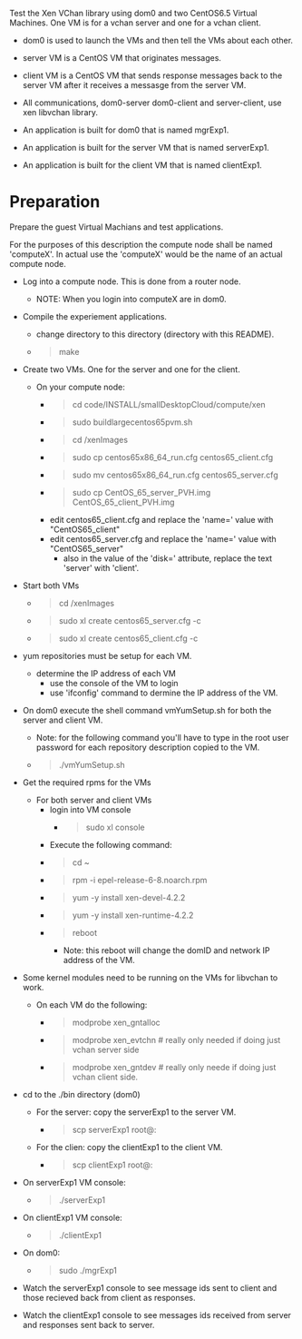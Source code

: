 Test the Xen VChan library using dom0 and two CentOS6.5 Virtual Machines. One
VM is for a vchan server and one for a vchan client.

- dom0 is used to launch the VMs and then tell the VMs about each other.
- server VM is a CentOS VM that originates messages.
- client VM is a CentOS VM that sends response messages back to the server
  VM after it receives a messasge from the server VM.
- All communications, dom0-server dom0-client and server-client, use
  xen libvchan library.

- An application is built for dom0 that is named mgrExp1.
- An application is built for the server VM that is named serverExp1.
- An application is built for the client VM that is named clientExp1.

# Preparation #

Prepare the guest Virtual Machians and test applications.

For the purposes of this description the compute
node shall be named 'computeX'. In actual use the 'computeX' would be the
name of an actual compute node.

* Log into a compute node. This is done from a router node.
  * NOTE: When you login into computeX are in dom0.
* Compile the experiement applications.
  * change directory to this directory (directory with this README).
  * > make
* Create two VMs. One for the server and one for the client.
  * On your compute node:
    * > cd code/INSTALL/smallDesktopCloud/compute/xen
    * > sudo buildlargecentos65pvm.sh
    * > cd /xenImages
    * > sudo cp centos65x86_64_run.cfg centos65_client.cfg
    * > sudo mv centos65x86_64_run.cfg centos65_server.cfg
    * > sudo cp CentOS_65_server_PVH.img CentOS_65_client_PVH.img 
    * edit centos65_client.cfg and replace the 'name=' value with "CentOS65_client"
    * edit centos65_server.cfg and replace the 'name=' value with "CentOS65_server"
      * also in the value of the 'disk=' attribute, replace the text 'server' with 'client'.
* Start both VMs
  * > cd /xenImages
  * > sudo xl create centos65_server.cfg -c
  * > sudo xl create centos65_client.cfg -c

* yum repositories must be setup for each VM.
  * determine the IP address of each VM
    * use the console of the VM to login 
    * use 'ifconfig' command to dermine the IP address of the VM.
* On dom0 execute the shell command vmYumSetup.sh for both the server and client VM. 
  * Note: for the following command you'll have to type in the root user password for each repository description copied to the VM.
  * > ./vmYumSetup.sh <VM IP address>
* Get the required rpms for the VMs
  * For both server and client VMs
    * login into VM console
      * > sudo xl console <domId>
    * Execute the following command:
    * > cd ~
    * > rpm -i epel-release-6-8.noarch.rpm
    * > yum -y install xen-devel-4.2.2
    * > yum -y install xen-runtime-4.2.2
    * > reboot
      * Note: this reboot will change the domID and network IP address of the VM.
* Some kernel modules need to be running on the VMs for libvchan to work.
  * On each VM do the following:
    * > modprobe xen_gntalloc
    * > modprobe xen_evtchn # really only needed if doing just vchan server side
    * > modprobe xen_gntdev # really only neede if doing just vchan client side.
* cd to the ./bin directory (dom0)
  * For the server: copy the serverExp1 to the server VM.
    * > scp serverExp1 root@<server VM IP address>:
  * For the clien: copy the clientExp1 to the client VM.
    * > scp clientExp1 root@<client VM IP address>:
* On serverExp1 VM console:
  * > ./serverExp1
* On clientExp1 VM console:
  * > ./clientExp1
* On dom0:
  * > sudo ./mgrExp1 <server domId> <client domId>
* Watch the serverExp1 console to see message ids sent to client and those recieved
back from client as responses.
* Watch the clientExp1 console to see messages ids received from server and responses
sent back to server.
